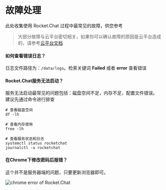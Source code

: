 # 故障处理

此处收集使用 Rocket.Chat 过程中最常见的故障，供您参考

> 大部分故障与云平台密切相关，如果你可以确认故障的原因是云平台造成的，请参考[云平台文档](https://support.websoft9.com/docs/faq/zh/tech-instance.html)

#### 如何查看错误日志？

日志文件路径为：`/data/logs`。检索关键词 **Failed** 或者 **error** 查看错误

#### Rocket.Chat服务无法启动？

服务无法启动最常见的问题包括：磁盘空间不足，内存不足，配置文件错误。  
建议先通过命令进行排查  

```shell
# 查看磁盘空间
df -lh

# 查看内存使用
free -lh

# 查看服务状态和日志
systemctl status rocketchat
journalctl -u rocketchat
```

#### 在Chrome下修改密码后报错？

这个并不是服务器端的问题，只要更新浏览器即可。

![chrome error of Rocket.Chat](https://libs.websoft9.com/Websoft9/DocsPicture/zh/rocketchat/rocketchat-chromeerror-websoft9.png)

